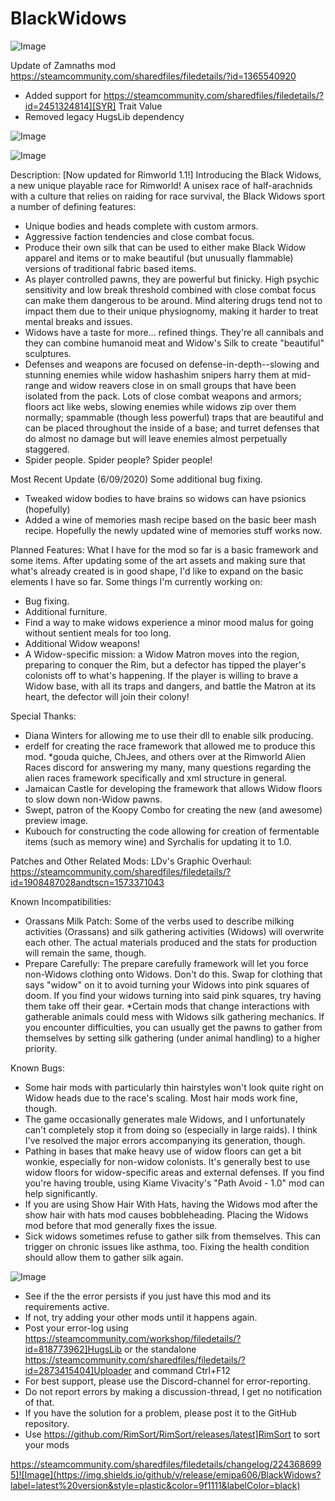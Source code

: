 # BlackWidows

![Image](https://i.imgur.com/buuPQel.png)

Update of Zamnaths mod
https://steamcommunity.com/sharedfiles/filedetails/?id=1365540920

- Added support for https://steamcommunity.com/sharedfiles/filedetails/?id=2451324814][SYR] Trait Value
- Removed legacy HugsLib dependency

![Image](https://i.imgur.com/KFjAmff.png)

	
![Image](https://i.imgur.com/Z4GOv8H.png)


Description:
[Now updated for Rimworld 1.1!]
Introducing the Black Widows, a new unique playable race for Rimworld! A unisex race of half-arachnids with a culture that relies on raiding for race survival, the Black Widows sport a number of defining features: 
* Unique bodies and heads complete with custom armors.
* Aggressive faction tendencies and close combat focus.
* Produce their own silk that can be used to either make Black Widow apparel and items or to make beautiful (but unusually flammable) versions of traditional fabric based items.
* As player controlled pawns, they are powerful but finicky. High psychic sensitivity and low break threshold combined with close combat focus can make them dangerous to be around. Mind altering drugs tend not to impact them due to their unique physiognomy, making it harder to treat mental breaks and issues.
* Widows have a taste for more... refined things. They're all cannibals and they can combine humanoid meat and Widow's Silk to create "beautiful" sculptures.
* Defenses and weapons are focused on defense-in-depth--slowing and stunning enemies while widow hashashim snipers harry them at mid-range and widow reavers close in on small groups that have been isolated from the pack. Lots of close combat weapons and armors; floors act like webs, slowing enemies while widows zip over them normally; spammable (though less powerful) traps that are beautiful and can be placed throughout the inside of a base; and turret defenses that do almost no damage but will leave enemies almost perpetually staggered.
* Spider people. Spider people? Spider people!

Most Recent Update (6/09/2020)
Some additional bug fixing.
* Tweaked widow bodies to have brains so widows can have psionics (hopefully)
* Added a wine of memories mash recipe based on the basic beer mash recipe. Hopefully the newly updated wine of memories stuff works now.

Planned Features:
What I have for the mod so far is a basic framework and some items. After updating some of the art assets and making sure that what's already created is in good shape, I'd like to expand on the basic elements I have so far. Some things I'm currently working on:
* Bug fixing.
* Additional furniture.
* Find a way to make widows experience a minor mood malus for going without sentient meals for too long.
* Additional Widow weapons!
* A Widow-specific mission: a Widow Matron moves into the region, preparing to conquer the Rim, but a defector has tipped the player's colonists off to what's happening. If the player is willing to brave a Widow base, with all its traps and dangers, and battle the Matron at its heart, the defector will join their colony!


Special Thanks:
* Diana Winters for allowing me to use their dll to enable silk producing.
* erdelf for creating the race framework that allowed me to produce this mod.
*gouda quiche, ChJees, and others over at the Rimworld Alien Races discord for answering my many, many questions regarding the alien races framework specifically and xml structure in general.
* Jamaican Castle for developing the framework that allows Widow floors to slow down non-Widow pawns.
* Swept, patron of the Koopy Combo for creating the new (and awesome) preview image.
* Kubouch for constructing the code allowing for creation of fermentable items (such as memory wine) and Syrchalis for updating it to 1.0. 

Patches and Other Related Mods: 
LDv's Graphic Overhaul: https://steamcommunity.com/sharedfiles/filedetails/?id=1908487028andtscn=1573371043

Known Incompatibilities:
* Orassans Milk Patch: Some of the verbs used to describe milking activities (Orassans) and silk gathering activities (Widows) will overwrite each other. The actual materials produced and the stats for production will remain the same, though.
* Prepare Carefully: The prepare carefully framework will let you force non-Widows clothing onto Widows. Don't do this. Swap for clothing that says "widow" on it to avoid turning your Widows into pink squares of doom. If you find your widows turning into said pink squares, try having them take off their gear.
*Certain mods that change interactions with gatherable animals could mess with Widows silk gathering mechanics. If you encounter difficulties, you can usually get the pawns to gather from themselves by setting silk gathering (under animal handling) to a higher priority.


Known Bugs:
* Some hair mods with particularly thin hairstyles won't look quite right on Widow heads due to the race's scaling. Most hair mods work fine, though.
* The game occasionally generates male Widows, and I unfortunately can't completely stop it from doing so (especially in large raids). I think I've resolved the major errors accompanying its generation, though. 
* Pathing in bases that make heavy use of widow floors can get a bit wonkie, especially for non-widow colonists. It's generally best to use widow floors for widow-specific areas and external defenses. If you find you're having trouble, using Kiame Vivacity's "Path Avoid - 1.0" mod can help significantly.
* If you are using Show Hair With Hats, having the Widows mod after the show hair with hats mod causes bobbleheading. Placing the Widows mod before that mod generally fixes the issue.
* Sick widows sometimes refuse to gather silk from themselves. This can trigger on chronic issues like asthma, too. Fixing the health condition should allow them to gather silk again.


![Image](https://i.imgur.com/PwoNOj4.png)



-  See if the the error persists if you just have this mod and its requirements active.
-  If not, try adding your other mods until it happens again.
-  Post your error-log using https://steamcommunity.com/workshop/filedetails/?id=818773962]HugsLib or the standalone https://steamcommunity.com/sharedfiles/filedetails/?id=2873415404]Uploader and command Ctrl+F12
-  For best support, please use the Discord-channel for error-reporting.
-  Do not report errors by making a discussion-thread, I get no notification of that.
-  If you have the solution for a problem, please post it to the GitHub repository.
-  Use https://github.com/RimSort/RimSort/releases/latest]RimSort to sort your mods



https://steamcommunity.com/sharedfiles/filedetails/changelog/2243686995]![Image](https://img.shields.io/github/v/release/emipa606/BlackWidows?label=latest%20version&style=plastic&color=9f1111&labelColor=black)

